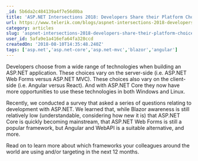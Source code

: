 ```yaml
---
_id: 5b6da2c484139a4f7e56d0ba
title: 'ASP.NET Intersections 2018: Developers Share their Platform Choice'
url: https://www.telerik.com/blogs/aspnet-intersections-2018-developers-share-their-platform-choice
category: articles
slug: 'aspnet-intersections-2018-developers-share-their-platform-choice'
user_id: 5afa9e1a416efa64fa328ccd
createdOn: '2018-08-10T14:35:48.240Z'
tags: ['asp.net','asp.net-core','asp.net-mvc','blazor','angular']
---
```


Developers choose from a wide range of technologies when building an ASP.NET application. These choices vary on the server-side (i.e. ASP.NET Web Forms versus ASP.NET MVC). These choices also vary on the client-side (i.e. Angular versus React). And with ASP.NET Core they now have more opportunities to use these technologies in both Windows and Linux.

Recently, we conducted a survey that asked a series of questions relating to development with ASP.NET. We learned that, while Blazor awareness is still relatively low (understandable, considering how new it is) that ASP.NET Core is quickly becoming mainstream, that ASP.NET Web Forms is still a popular framework, but Angular and WebAPI is a suitable alternative, and more.

Read on to learn more about which frameworks your colleagues around the world are using and/or targeting in the next 12 months.
